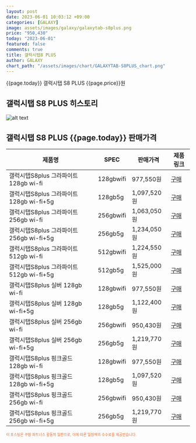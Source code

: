```yaml
---
layout: post
date: 2023-06-01 10:03:12 +09:00
categories: [GALAXY]
image: assets/images/galaxy/galaxytab-s8plus.png
price: "950,430"
today: "2023-06-01"
featured: false
comments: true
title: 갤럭시탭8 PLUS
author: GALAXY
chart_path: "/assets/images/chart/GALAXYTAB-S8PLUS_chart.png"
---
```


{{page.today}} 갤럭시탭 S8 PLUS {{page.price}}원

## 갤럭시탭 S8 PLUS 히스토리
![alt text]({{page.chart_path}} "갤럭시S23 히스토리")

## 갤럭시탭 S8 PLUS {{page.today}} 판매가격
<main>
<table id="rwd-table-large">
  <thead>
    <tr>
      <th>제품명</th>
      <th>SPEC</th>
      <th>판매가격</th>
      <th>제품링크</th>
    </tr>
  </thead>
  <tbody><tr onclick="window.open('https://link.coupang.com/a/SBXWy')">
        <td>갤럭시탭S8plus 그라파이트 128gb wi-fi</td>
        <td>128gbwifi</td>
        <td>977,550원</td>
        <td><a href='https://link.coupang.com/a/SBXWy' target='_blank'>구매</a></td>
        </tr><tr onclick="window.open('https://link.coupang.com/a/SBXZq')">
        <td>갤럭시탭S8plus 그라파이트 128gb wi-fi+5g</td>
        <td>128gb5g</td>
        <td>1,097,520원</td>
        <td><a href='https://link.coupang.com/a/SBXZq' target='_blank'>구매</a></td>
        </tr><tr onclick="window.open('https://link.coupang.com/a/SBX1O')">
        <td>갤럭시탭S8plus 그라파이트 256gb wi-fi</td>
        <td>256gbwifi</td>
        <td>1,063,050원</td>
        <td><a href='https://link.coupang.com/a/SBX1O' target='_blank'>구매</a></td>
        </tr><tr onclick="window.open('https://link.coupang.com/a/SBX30')">
        <td>갤럭시탭S8plus 그라파이트 256gb wi-fi+5g</td>
        <td>256gb5g</td>
        <td>1,234,050원</td>
        <td><a href='https://link.coupang.com/a/SBX30' target='_blank'>구매</a></td>
        </tr><tr onclick="window.open('https://link.coupang.com/a/SBX55')">
        <td>갤럭시탭S8plus 그라파이트 512gb wi-fi</td>
        <td>512gbwifi</td>
        <td>1,224,550원</td>
        <td><a href='https://link.coupang.com/a/SBX55' target='_blank'>구매</a></td>
        </tr><tr onclick="window.open('https://link.coupang.com/a/SBX8o')">
        <td>갤럭시탭S8plus 그라파이트 512gb wi-fi+5g</td>
        <td>512gb5g</td>
        <td>1,525,000원</td>
        <td><a href='https://link.coupang.com/a/SBX8o' target='_blank'>구매</a></td>
        </tr><tr onclick="window.open('https://link.coupang.com/a/SBYaG')">
        <td>갤럭시탭S8plus 실버 128gb wi-fi</td>
        <td>128gbwifi</td>
        <td>977,550원</td>
        <td><a href='https://link.coupang.com/a/SBYaG' target='_blank'>구매</a></td>
        </tr><tr onclick="window.open('https://link.coupang.com/a/SBYcO')">
        <td>갤럭시탭S8plus 실버 128gb wi-fi+5g</td>
        <td>128gb5g</td>
        <td>1,122,400원</td>
        <td><a href='https://link.coupang.com/a/SBYcO' target='_blank'>구매</a></td>
        </tr><tr onclick="window.open('https://link.coupang.com/a/SBYeQ')">
        <td>갤럭시탭S8plus 실버 256gb wi-fi</td>
        <td>256gbwifi</td>
        <td>950,430원</td>
        <td><a href='https://link.coupang.com/a/SBYeQ' target='_blank'>구매</a></td>
        </tr><tr onclick="window.open('https://link.coupang.com/a/SBYgY')">
        <td>갤럭시탭S8plus 실버 256gb wi-fi+5g</td>
        <td>256gb5g</td>
        <td>1,219,770원</td>
        <td><a href='https://link.coupang.com/a/SBYgY' target='_blank'>구매</a></td>
        </tr><tr onclick="window.open('https://link.coupang.com/a/SBYi2')">
        <td>갤럭시탭S8plus 핑크골드 128gb wi-fi</td>
        <td>128gbwifi</td>
        <td>977,550원</td>
        <td><a href='https://link.coupang.com/a/SBYi2' target='_blank'>구매</a></td>
        </tr><tr onclick="window.open('https://link.coupang.com/a/SBYkN')">
        <td>갤럭시탭S8plus 핑크골드 128gb wi-fi+5g</td>
        <td>128gb5g</td>
        <td>1,097,520원</td>
        <td><a href='https://link.coupang.com/a/SBYkN' target='_blank'>구매</a></td>
        </tr><tr onclick="window.open('https://link.coupang.com/a/SBYmI')">
        <td>갤럭시탭S8plus 핑크골드 256gb wi-fi</td>
        <td>256gbwifi</td>
        <td>950,430원</td>
        <td><a href='https://link.coupang.com/a/SBYmI' target='_blank'>구매</a></td>
        </tr><tr onclick="window.open('https://link.coupang.com/a/SBYoO')">
        <td>갤럭시탭S8plus 핑크골드 256gb wi-fi+5g</td>
        <td>256gb5g</td>
        <td>1,219,770원</td>
        <td><a href='https://link.coupang.com/a/SBYoO' target='_blank'>구매</a></td>
        </tr></tbody>
</table>

</main>
<div style="color:#e56a2c;font-size: 0.7em;" >
이 포스팅은 쿠팡 파트너스 활동의 일환으로, 이에 따른 일정액의 수수료를 제공받습니다.
</div>
